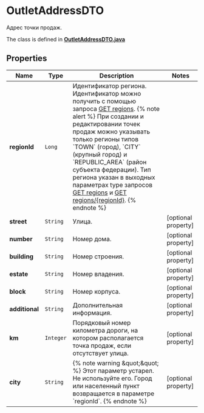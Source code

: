 

# OutletAddressDTO

Адрес точки продаж. 

The class is defined in **[OutletAddressDTO.java](../../src/main/java/org/openapitools/model/OutletAddressDTO.java)**

## Properties

Name | Type | Description | Notes
------------ | ------------- | ------------- | -------------
**regionId** | `Long` | Идентификатор региона.  Идентификатор можно получить c помощью запроса [GET regions](../../reference/regions/searchRegionsByName.md).  {% note alert %}  При создании и редактировании точек продаж можно указывать только регионы типов &#x60;TOWN&#x60; (город), &#x60;CITY&#x60; (крупный город) и &#x60;REPUBLIC_AREA&#x60; (район субъекта федерации). Тип региона указан в выходных параметрах type запросов [GET regions](../../reference/regions/searchRegionsByName.md) и [GET regions/{regionId}](../../reference/regions/searchRegionsById.md).  {% endnote %}  | 
**street** | `String` | Улица. |  [optional property]
**number** | `String` | Номер дома. |  [optional property]
**building** | `String` | Номер строения. |  [optional property]
**estate** | `String` | Номер владения. |  [optional property]
**block** | `String` | Номер корпуса. |  [optional property]
**additional** | `String` | Дополнительная информация. |  [optional property]
**km** | `Integer` | Порядковый номер километра дороги, на котором располагается точка продаж, если отсутствует улица. |  [optional property]
**city** | `String` | {% note warning \&quot;\&quot; %}  Этот параметр устарел. Не используйте его. Город или населенный пункт возвращается в параметре &#x60;regionId&#x60;.  {% endnote %}  |  [optional property]











